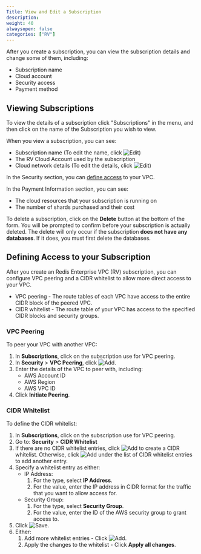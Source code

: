 ```yaml
---
Title: View and Edit a Subscription
description: 
weight: 40
alwaysopen: false
categories: ["RV"]
---
```

After you create a subscription, you can view the subscription details and
change some of them, including:

- Subscription name
- Cloud account
- Security access
- Payment method

## Viewing Subscriptions

To view the details of a subscription click "Subscriptions" in the menu,
and then click on the name of the Subscription you wish to view.

When you view a subscription, you can see:

- Subscription name (To edit the name, click ![Edit](/images/rv/icon_edit.png "Edit"))
- The RV Cloud Account used by the subscription
- Cloud network details (To edit the details, click ![Edit](/images/rv/icon_edit.png "Edit"))

In the Security section, you can [define access](#defining-access-to-your-subscription)
to your VPC.

In the Payment Information section, you can see:

- The cloud resources that your subscription is running on
- The number of shards purchased and their cost

To delete a subscription, click on the **Delete** button at the bottom
of the form. You will be prompted to confirm before your subscription is
actually deleted. The delete will only occur if the subscription **does
not have any databases**. If it does, you must first delete the
databases.

## Defining Access to your Subscription

After you create an Redis Enterprise VPC (RV) subscription, you can configure VPC
peering and a CIDR whitelist to allow more direct access to your VPC.

- VPC peering - The route tables of each VPC have access to the entire CIDR
    block of the peered VPC.
- CIDR whitelist - The route table of your VPC has access to the specified CIDR
    blocks and security groups.

### VPC Peering

To peer your VPC with another VPC:

1. In **Subscriptions**, click on the subscription use for VPC peering.
1. In **Security** > **VPC Peering**, click ![Add](/images/rv/icon_add.png "Add").
1. Enter the details of the VPC to peer with, including:
    - AWS Account ID
    - AWS Region
    - AWS VPC ID
1. Click **Initiate Peering**.

### CIDR Whitelist

To define the CIDR whitelist:

1. In **Subscriptions**, click on the subscription use for VPC peering.
1. Go to: **Security** > **CIDR Whitelist**
1. If there are no CIDR whitelist entries, click ![Add](/images/rv/icon_add.png "Add")
   to create a CIDR whitelist. Otherwise, click ![Add](/images/rv/icon_add.png "Add")
   under the list of CIDR whitelist entries to add another entry.
1. Specify a whitelist entry as either:
    - IP Address:
        1. For the type, select **IP Address**.
        1. For the value, enter the IP address in CIDR format for the traffic that
            you want to allow access for.
    - Security Group:
        1. For the type, select **Security Group**.
        1. For the value, enter the ID of the AWS security group to grant access to.
1. Click ![Save](/images/rv/icon_save.png "Save").
1. Either:
   1. Add more whitelist entries - Click ![Add](/images/rv/icon_add.png "Add").
   1. Apply the changes to the whitelist - Click **Apply all changes**.